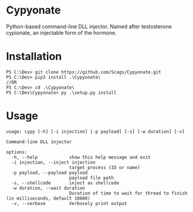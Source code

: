 # Cypyonate
 Python-based command-line DLL injector. Named after testosterone cypionate, an injectable form of the hormone.

# Installation
```
PS C:\Dev> git clone https://github.com/Scags/Cypyonate.git
PS C:\Dev> pip3 install .\Cypyonate\
//OR
PS C:\Dev> cd .\Cypyonate\
PS C:\Dev\Cypyonate> py .\setup.py install
```
# Usage
```
usage: cypy [-h] [-i injection] [-p payload] [-s] [-w duration] [-v]

Command-line DLL injector

options:
  -h, --help            show this help message and exit
  -i injection, --inject injection
                        target process (ID or name)
  -p payload, --payload payload
                        payload file path
  -s, --shellcode       inject as shellcode
  -w duration, --wait duration
                        Duration of time to wait for thread to finish (in milliseconds, default 10000)
  -v, --verbose         Verbosely print output
```
